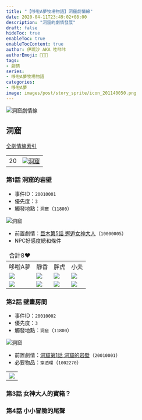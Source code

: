 ```yaml
---
title: "【哆啦A夢牧場物語】洞窟劇情線"
date: 2020-04-11T23:49:02+08:00
description: "洞窟的劇情發展"
draft: false
hideToc: true
enableToc: true
enableTocContent: true
author: 伊琉沙 AKA 哇咔咔
authorEmoji: 👩🏿‍🚀
tags: 
- 劇情
series:
- 哆啦A夢牧場物語
categories:
- 哆啦A夢
image: images/post/story_sprite/icon_201140050.png
---
```

![洞窟劇情線](/images/post/story_texture2d/EventImage_2300.png)
## 洞窟
[全劇情線索引](../doraemon-story-index/#劇情線)
<table>
    <tr>
        <td>20</td>
        <td align="center"><a href="../doraemon-story-20"><img src= "/images/post/story_sprite/icon_201140210.png">洞窟</a></td>
    </tr>
</table>

### 第1話 洞窟的岩壁
+ 事件ID：`20010001`
+ 優先度：`3`
+ 觸發地點：`洞窟`（`11800`）

![洞窟](/images/post/map/11800.png)
+ 前置劇情：[巨木第5話 邂逅女神大人](#第5話-邂逅女神大人)（`10000005`）
+ NPC好感度總和條件
<table>
    <thead>
        <tr>
            <td>合計8♥</td>
        </tr>
    </thead>
    <tr>
        <td>哆啦A夢</td>
        <td>靜香</td>
        <td>胖虎</td>
        <td>小夫</td>
    </tr>
    <tr>
        <td><img src= "/images/post/story_sprite/icon_201041010.png"></td>
        <td><img src= "/images/post/story_sprite/icon_201041020.png"></td>
        <td><img src= "/images/post/story_sprite/icon_201041030.png"></td>
        <td><img src= "/images/post/story_sprite/icon_201041040.png"></td>
    </tr>
    <tr>
        <td><img src= "/images/post/story_sprite/icon_201060020.png"></td>
        <td><img src= "/images/post/story_sprite/icon_201060020.png"></td>
        <td><img src= "/images/post/story_sprite/icon_201060020.png"></td>
        <td><img src= "/images/post/story_sprite/icon_201060020.png"></td>
    </tr>
</table>

### 第2話 壁畫房間
+ 事件ID：`20010002`
+ 優先度：`3`
+ 觸發地點：`洞窟`（`11800`）

![洞窟](/images/post/map/11800.png)
+ 前置劇情：[洞窟第1話 洞窟的岩壁](../doraemon-story-20#第1話-洞窟的岩壁)（`20010001`）
+ 必要物品：`穿透環`（`1002270`）
<table>
    <tr>
        <td><img src= "/images/post/story_sprite/icon_1002270.png"></td>
    </tr>
</table>

### 第3話 女神大人的寶箱？

### 第4話 小小冒險的尾聲

